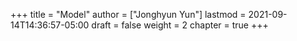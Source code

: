 +++
title = "Model"
author = ["Jonghyun Yun"]
lastmod = 2021-09-14T14:36:57-05:00
draft = false
weight = 2
chapter = true
+++

